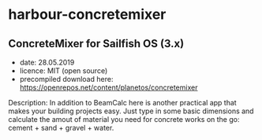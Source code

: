 # harbour-concretemixer
## ConcreteMixer for Sailfish OS (3.x)
- date: 28.05.2019
- licence: MIT (open source)
- precompiled download here: https://openrepos.net/content/planetos/concretemixer


Description:
In addition to BeamCalc here is another practical app that makes your building projects easy. Just type in some basic dimensions and calculate the amout of material you need for concrete works on the go: cement + sand + gravel + water.
